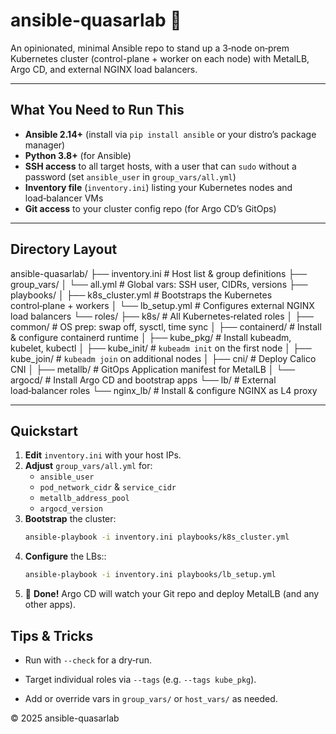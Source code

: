 # ansible-quasarlab 🚀

An opinionated, minimal Ansible repo to stand up a 3‑node on‑prem Kubernetes cluster (control-plane + worker on each node) with MetalLB, Argo CD, and external NGINX load balancers.

---

## What You Need to Run This

- **Ansible 2.14+** (install via `pip install ansible` or your distro’s package manager)  
- **Python 3.8+** (for Ansible)  
- **SSH access** to all target hosts, with a user that can `sudo` without a password (set `ansible_user` in `group_vars/all.yml`)  
- **Inventory file** (`inventory.ini`) listing your Kubernetes nodes and load‑balancer VMs  
- **Git access** to your cluster config repo (for Argo CD’s GitOps)  

---

## Directory Layout
ansible-quasarlab/
├── inventory.ini         # Host list & group definitions
├── group_vars/
│   └── all.yml           # Global vars: SSH user, CIDRs, versions
├── playbooks/
│   ├── k8s_cluster.yml   # Bootstraps the Kubernetes control‑plane + workers
│   └── lb_setup.yml      # Configures external NGINX load balancers
└── roles/
    ├── k8s/              # All Kubernetes‑related roles
    │   ├── common/       # OS prep: swap off, sysctl, time sync
    │   ├── containerd/   # Install & configure containerd runtime
    │   ├── kube_pkg/     # Install kubeadm, kubelet, kubectl
    │   ├── kube_init/    # `kubeadm init` on the first node
    │   ├── kube_join/    # `kubeadm join` on additional nodes
    │   ├── cni/          # Deploy Calico CNI
    │   ├── metallb/      # GitOps Application manifest for MetalLB
    │   └── argocd/       # Install Argo CD and bootstrap apps
    └── lb/               # External load‑balancer roles
        └── nginx_lb/     # Install & configure NGINX as L4 proxy

---

## Quickstart

1. **Edit** `inventory.ini` with your host IPs.  
2. **Adjust** `group_vars/all.yml` for:
   - `ansible_user`
   - `pod_network_cidr` & `service_cidr`
   - `metallb_address_pool`
   - `argocd_version`  
3. **Bootstrap** the cluster:
   ```bash
   ansible-playbook -i inventory.ini playbooks/k8s_cluster.yml
   ```
4. **Configure** the LBs::
   ```bash
   ansible-playbook -i inventory.ini playbooks/lb_setup.yml
   ```
5. 🎉 **Done!** Argo CD will watch your Git repo and deploy MetalLB (and any other apps).


## Tips & Tricks

 - Run with `--check` for a dry‑run.

 - Target individual roles via `--tags` (e.g. `--tags kube_pkg`).

 - Add or override vars in `group_vars/` or `host_vars/` as needed.

© 2025 ansible-quasarlab
